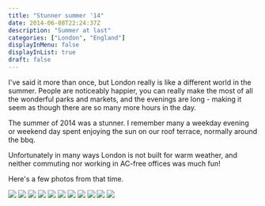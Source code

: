 ```yaml
---
title: "Stunner summer '14"
date: 2014-06-08T22:24:37Z
description: "Summer at last"
categories: ["London", "England"]
displayInMenu: false
displayInList: true
draft: false
---
```


I've said it more than once, but London really is like a different world in the summer. People are noticeably happier, you can really make the most of all the wonderful parks and markets, and the evenings are long - making it seem as though there are so many more hours in the day.

The summer of 2014 was a stunner. I remember many a weekday evening or weekend day spent enjoying the sun on our roof terrace, normally around the bbq.

Unfortunately in many ways London is not built for warm weather, and neither commuting nor working in AC-free offices was much fun!

Here's a few photos from that time.


![](/summer14/summer1.jpg)
![](/summer14/summer2.jpg)
![](/summer14/summer3.jpg)
![](/summer14/summer4.jpg)
![](/summer14/summer5.jpg)
![](/summer14/summer6.jpg)
![](/summer14/summer7.jpg)
![](/summer14/summer8.jpg)
![](/summer14/summer9.jpg)
![](/summer14/summer10.jpg)
![](/summer14/summer11.jpg)
